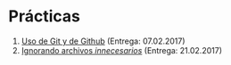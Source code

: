# Prácticas

1. [Uso de Git y de Github](./1/README.md) (Entrega: 07.02.2017)
2. [Ignorando archivos *innecesarios*](./2/README.md) (Entrega: 21.02.2017)
